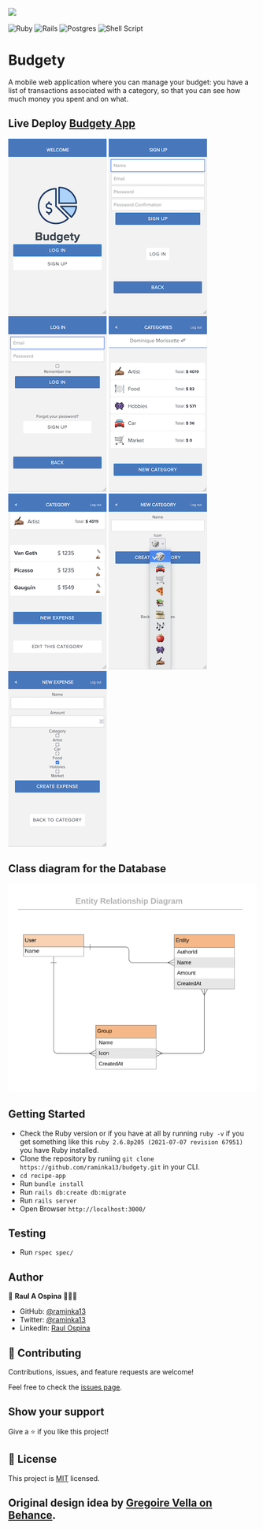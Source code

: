 ![](https://img.shields.io/badge/Microverse-blueviolet)


![Ruby](https://img.shields.io/badge/ruby-%23CC342D.svg?style=for-the-badge&logo=ruby&logoColor=white)
![Rails](https://img.shields.io/badge/rails-%23CC0000.svg?style=for-the-badge&logo=ruby-on-rails&logoColor=white)
![Postgres](https://img.shields.io/badge/postgres-%23316192.svg?style=for-the-badge&logo=postgresql&logoColor=white)
![Shell Script](https://img.shields.io/badge/shell_script-%23121011.svg?style=for-the-badge&logo=gnu-bashlogoColor=white)
# Budgety
A mobile web application where you can manage your budget: you have a list of transactions associated with a category, so that you can see how much money you spent and on what.

## Live Deploy  [Budgety App](https://budgety-eoo6.onrender.com/)

![](./screenshots/Screen%20Shot%202022-11-16%20at%209.46.04.png)
![](./screenshots/Screen%20Shot%202022-11-16%20at%209.46.31.png)
![](./screenshots/Screen%20Shot%202022-11-16%20at%209.46.38.png)
![](./screenshots/Screen%20Shot%202022-11-16%20at%209.46.50.png)
![](./screenshots/Screen%20Shot%202022-11-16%20at%209.46.56.png)
![](./screenshots/Screen%20Shot%202022-11-16%20at%209.47.08.png)
![](./screenshots/Screen%20Shot%202022-11-16%20at%209.47.18.png)

## Class diagram for the Database
![](budgety-erd_diagram.png)

## Getting Started
- Check the Ruby version or if you have at all by running `ruby -v` if you get something like this `ruby 2.6.8p205 (2021-07-07 revision 67951)` you have Ruby installed.
- Clone the repository by runiing `git clone https://github.com/raminka13/budgety.git` in your CLI.
- `cd recipe-app`
- Run `bundle install`
- Run `rails db:create db:migrate`
- Run `rails server`
- Open Browser `http://localhost:3000/`

## Testing
- Run `rspec spec/`

## Author
👤 **Raul A Ospina** 🧑🏻‍💻
- GitHub: [@raminka13](https://github.com/raminka13)
- Twitter: [@raminka13](https://twitter.com/raminka13)
- LinkedIn: [Raul Ospina](http://linkedin.com/in/raul-ospina)

## 🤝 Contributing

Contributions, issues, and feature requests are welcome!

Feel free to check the [issues page](https://github.com/raminka13/budgety/issues).

## Show your support

Give a ⭐️ if you like this project!

## 📝 License

This project is [MIT](./MIT.md) licensed.

## Original design idea by [Gregoire Vella on Behance](https://www.behance.net/gregoirevella).
